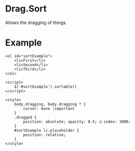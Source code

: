 # Drag.Sort

Allows the dragging of things.

# Example

    <ol id="sortExample">
        <li>First</li>
        <li>Second</li>
        <li>Third</li>
    </ol>

    <script>
        $('#sortExample').sortable()
    </script>

    <style>
        body.dragging, body.dragging * {
            cursor: move !important
        }
        .dragged {
            position: absolute; opacity: 0.5; z-index: 2000;
        }
        #sortExample li.placeholder {
            position: relative;
        }
    </style>